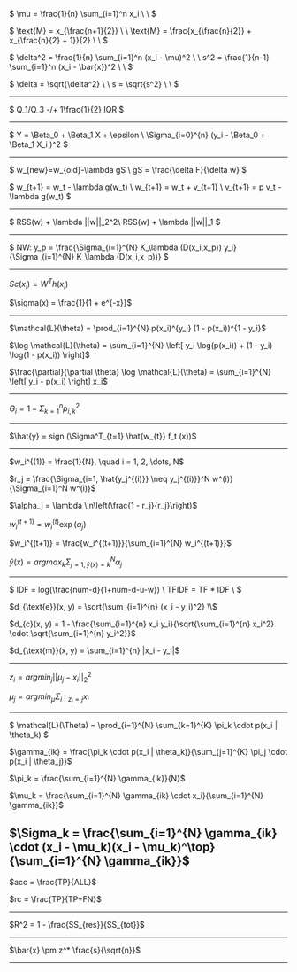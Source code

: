 $
\mu = \frac{1}{n} \sum_{i=1}^n x_i \\ \\
$

$
\text{M} = x_{\frac{n+1}{2}} \\ \\ 
\text{M} = \frac{x_{\frac{n}{2}} + x_{\frac{n}{2} + 1}}{2} \\ \\
$

$
\delta^2 = \frac{1}{n} \sum_{i=1}^n (x_i - \mu)^2 \\ \\ 
s^2 = \frac{1}{n-1} \sum_{i=1}^n (x_i - \bar{x})^2 \\ \\
$

$
\delta = \sqrt{\delta^2} \\ \\
s = \sqrt{s^2} \\ \\
$

---
$
Q_1/Q_3 -/+ 1\frac{1}{2} IQR
$

---

$
Y = \Beta_0 + \Beta_1 X + \epsilon \\
\Sigma_{i=0}^{n} (y_i - \Beta_0 + \Beta_1 X_i )^2
$

---

$
w_{new}=w_{old}-\lambda gS \\
gS = \frac{\delta F}{\delta w}
$

$
w_{t+1} = w_t - \lambda g(w_t) \\
w_{t+1} = w_t + v_{t+1} \\
v_{t+1} = p v_t - \lambda g(w_t)
$

---

$
RSS(w) + \lambda ||w||_2^2\\
RSS(w) + \lambda ||w||_1
$

---

$
NW: y_p = \frac{\Sigma_{i=1}^{N} K_\lambda (D(x_i,x_p)) y_i}{\Sigma_{i=1}^{N} K_\lambda (D(x_i,x_p))}
$

---

$Sc(x_i) = W^T h(x_i)$

$\sigma(x) = \frac{1}{1 + e^{-x}}$

---

$\mathcal{L}(\theta) = \prod_{i=1}^{N} p(x_i)^{y_i} (1 - p(x_i))^{1 - y_i}$

$\log \mathcal{L}(\theta) = \sum_{i=1}^{N} \left[ y_i \log(p(x_i)) + (1 - y_i) \log(1 - p(x_i)) \right]$

$\frac{\partial}{\partial \theta} \log \mathcal{L}(\theta) = \sum_{i=1}^{N} \left[ y_i - p(x_i) \right] x_i$

--- 

$G_i = 1 - \Sigma_{k=1}^{n} p_{i,k}^2$

---

$\hat{y} = sign (\Sigma^T_{t=1} \hat{w_{t}} f_t (x))$

---

$w_i^{(1)} = \frac{1}{N}, \quad i = 1, 2, \dots, N$

$r_j = \frac{\Sigma_{i=1, \hat{y_j^{(i)}} \neq y_j^{(i)}}^N w^(i)}{\Sigma_{i=1}^N w^(i)}$

$\alpha_j = \lambda \ln\left(\frac{1 - r_j}{r_j}\right)$

$w_i^{(t+1)} = w_i^{(t)} \exp(\alpha_j)$

$w_i^{(t+1)} = \frac{w_i^{(t+1)}}{\sum_{i=1}^{N} w_i^{(t+1)}}$

$\hat{y}(x) = argmax_k \Sigma_{j=1, \hat{y}(x) = k}^N \alpha_j$

---

$
IDF = log(\frac{num-d}{1+num-d-u-w}) \\
TFIDF = TF * IDF \\
$

$d_{\text{e}}(x, y) = \sqrt{\sum_{i=1}^{n} (x_i - y_i)^2} \\$

$d_{c}(x, y) = 1 - \frac{\sum_{i=1}^{n} x_i y_i}{\sqrt{\sum_{i=1}^{n} x_i^2} \cdot \sqrt{\sum_{i=1}^{n} y_i^2}}$

$d_{\text{m}}(x, y) = \sum_{i=1}^{n} |x_i - y_i|$


---

$z_i = argmin_j ||\mu_j - x_i||^2_2$

$\mu_j = argmin_{\mu} \Sigma_{i:z_i = j} x_i$

---

$
\mathcal{L}(\Theta) = \prod_{i=1}^{N} \sum_{k=1}^{K} \pi_k \cdot p(x_i | \theta_k)
$

$\gamma_{ik} = \frac{\pi_k \cdot p(x_i | \theta_k)}{\sum_{j=1}^{K} \pi_j \cdot p(x_i | \theta_j)}$

$\pi_k = \frac{\sum_{i=1}^{N} \gamma_{ik}}{N}$

$\mu_k = \frac{\sum_{i=1}^{N} \gamma_{ik} \cdot x_i}{\sum_{i=1}^{N} \gamma_{ik}}$

$\Sigma_k = \frac{\sum_{i=1}^{N} \gamma_{ik} \cdot (x_i - \mu_k)(x_i - \mu_k)^\top}{\sum_{i=1}^{N} \gamma_{ik}}$
---

$acc = \frac{TP}{ALL}$

$rc = \frac{TP}{TP+FN}$

---

$R^2 = 1 - \frac{SS_{res}}{SS_{tot}}$

---

$\bar{x} \pm z^* \frac{s}{\sqrt{n}}$

---